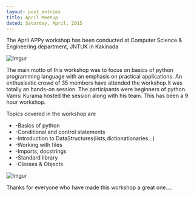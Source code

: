 ```yaml
---
layout: post_entries
title: April Meetup
dated: Saturday, April, 2015
---
```


The April APPy workshop has been conducted at Computer Science & Engineering department, JNTUK in Kakinada


![Imgur](http://i.imgur.com/JJgxR8z.png "APPyUG")


The main motto of this workshop was to focus on basics of python programming language with an emphasis on practical applications. An enthusiastic crowd of 35 members have attended the workshop.It was totally an hands-on session. The participants were beginners of python. Vamsi Kurama hosted the session along with his team. This has been a 9 hour workshop.


Topics covered in the workshop are

- -Basics of python
- -Conditional and control statements
- -Introduction to DataStructures(lists,dictionationaries...)
- -Working with files
- -Imports, docstrings
- -Standard library 
- -Classes & Objects



![Imgur](http://i.imgur.com/ZTXM6YU.png "APPyUG") 


Thanks for everyone who have made this workshop a great one....
